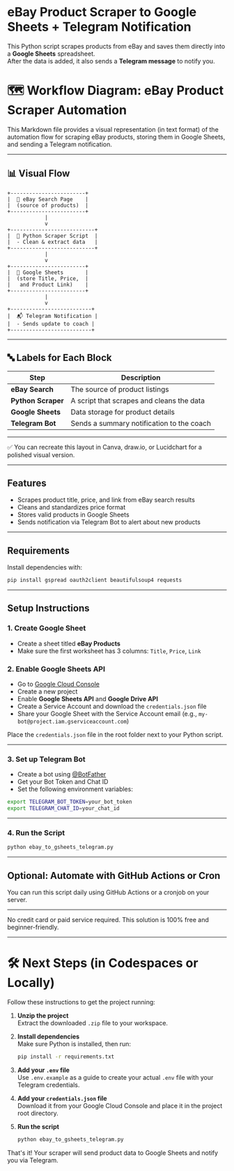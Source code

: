 # eBay Product Scraper to Google Sheets + Telegram Notification

This Python script scrapes products from eBay and saves them directly into a **Google Sheets** spreadsheet.  
After the data is added, it also sends a **Telegram message** to notify you.


# 🗺️ Workflow Diagram: eBay Product Scraper Automation

This Markdown file provides a visual representation (in text format) of the automation flow for scraping eBay products, storing them in Google Sheets, and sending a Telegram notification.

---

## 📊 Visual Flow

```
+------------------------+
|  🛒 eBay Search Page    |
|  (source of products)  |
+------------------------+
            |
            v
+---------------------------+
|  🤖 Python Scraper Script  |
|  - Clean & extract data   |
+---------------------------+
            |
            v
+------------------------+
|  📄 Google Sheets       |
|  (store Title, Price,  |
|   and Product Link)    |
+------------------------+
            |
            v
+--------------------------+
|  📬 Telegram Notification |
|  - Sends update to coach |
+--------------------------+
```

---

## 🔤 Labels for Each Block

| Step                | Description                                 |
|---------------------|---------------------------------------------|
| **eBay Search**     | The source of product listings              |
| **Python Scraper**  | A script that scrapes and cleans the data   |
| **Google Sheets**   | Data storage for product details            |
| **Telegram Bot**    | Sends a summary notification to the coach   |

---

✅ You can recreate this layout in Canva, draw.io, or Lucidchart for a polished visual version.



---

## Features
- Scrapes product title, price, and link from eBay search results
- Cleans and standardizes price format
- Stores valid products in Google Sheets
- Sends notification via Telegram Bot to alert about new products

---

## Requirements

Install dependencies with:

```bash
pip install gspread oauth2client beautifulsoup4 requests
```

---

## Setup Instructions

### 1. Create Google Sheet
- Create a sheet titled **eBay Products**
- Make sure the first worksheet has 3 columns: `Title`, `Price`, `Link`

### 2. Enable Google Sheets API
- Go to [Google Cloud Console](https://console.cloud.google.com/)
- Create a new project
- Enable **Google Sheets API** and **Google Drive API**
- Create a Service Account and download the `credentials.json` file
- Share your Google Sheet with the Service Account email (e.g., `my-bot@project.iam.gserviceaccount.com`)

Place the `credentials.json` file in the root folder next to your Python script.

---

### 3. Set up Telegram Bot
- Create a bot using [@BotFather](https://t.me/BotFather)
- Get your Bot Token and Chat ID
- Set the following environment variables:

```bash
export TELEGRAM_BOT_TOKEN=your_bot_token
export TELEGRAM_CHAT_ID=your_chat_id
```

---

### 4. Run the Script

```bash
python ebay_to_gsheets_telegram.py
```

---

## Optional: Automate with GitHub Actions or Cron

You can run this script daily using GitHub Actions or a cronjob on your server.

---

No credit card or paid service required. This solution is 100% free and beginner-friendly.


---

# 🛠️ Next Steps (in Codespaces or Locally)

Follow these instructions to get the project running:

1. **Unzip the project**  
   Extract the downloaded `.zip` file to your workspace.

2. **Install dependencies**  
   Make sure Python is installed, then run:
   ```bash
   pip install -r requirements.txt
   ```

3. **Add your `.env` file**  
   Use `.env.example` as a guide to create your actual `.env` file with your Telegram credentials.

4. **Add your `credentials.json` file**  
   Download it from your Google Cloud Console and place it in the project root directory.

5. **Run the script**
   ```bash
   python ebay_to_gsheets_telegram.py
   ```

That's it! Your scraper will send product data to Google Sheets and notify you via Telegram.
